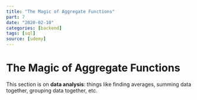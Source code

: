 ```yaml
---
title: "The Magic of Aggregate Functions"
part: 7
date: "2020-02-10"
categories: [backend]
tags: [sql]
source: [udemy]
---
```


# The Magic of Aggregate Functions

This section is on **data analysis**: things like finding averages, summing data together, grouping data together, etc.